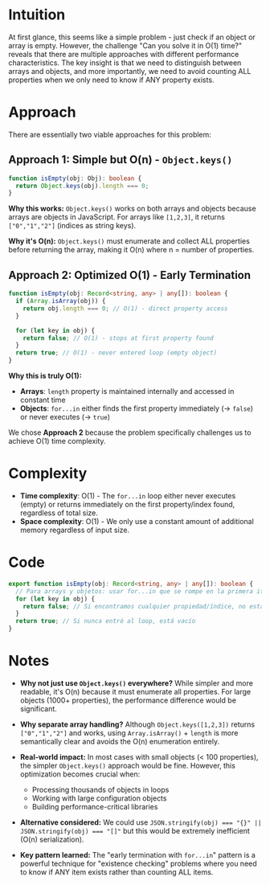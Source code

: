 # Intuition

At first glance, this seems like a simple problem - just check if an object or array is empty. However, the challenge "Can you solve it in O(1) time?" reveals that there are multiple approaches with different performance characteristics. The key insight is that we need to distinguish between arrays and objects, and more importantly, we need to avoid counting ALL properties when we only need to know if ANY property exists.

# Approach

There are essentially two viable approaches for this problem:

## Approach 1: Simple but O(n) - `Object.keys()`

```typescript
function isEmpty(obj: Obj): boolean {
  return Object.keys(obj).length === 0;
}
```

**Why this works:** `Object.keys()` works on both arrays and objects because arrays are objects in JavaScript. For arrays like `[1,2,3]`, it returns `["0","1","2"]` (indices as string keys).

**Why it's O(n):** `Object.keys()` must enumerate and collect ALL properties before returning the array, making it O(n) where n = number of properties.

## Approach 2: Optimized O(1) - Early Termination

```typescript
function isEmpty(obj: Record<string, any> | any[]): boolean {
  if (Array.isArray(obj)) {
    return obj.length === 0; // O(1) - direct property access
  }

  for (let key in obj) {
    return false; // O(1) - stops at first property found
  }
  return true; // O(1) - never entered loop (empty object)
}
```

**Why this is truly O(1):**

- **Arrays**: `length` property is maintained internally and accessed in constant time
- **Objects**: `for...in` either finds the first property immediately (→ `false`) or never executes (→ `true`)

We chose **Approach 2** because the problem specifically challenges us to achieve O(1) time complexity.

# Complexity

- **Time complexity**: O(1) - The `for...in` loop either never executes (empty) or returns immediately on the first property/index found, regardless of total size.
- **Space complexity**: O(1) - We only use a constant amount of additional memory regardless of input size.

# Code

```typescript
export function isEmpty(obj: Record<string, any> | any[]): boolean {
  // Para arrays y objetos: usar for...in que se rompe en la primera iteración (O(1) verdadero)
  for (let key in obj) {
    return false; // Si encontramos cualquier propiedad/índice, no está vacío
  }
  return true; // Si nunca entró al loop, está vacío
}
```

# Notes

- **Why not just use `Object.keys()` everywhere?** While simpler and more readable, it's O(n) because it must enumerate all properties. For large objects (1000+ properties), the performance difference would be significant.

- **Why separate array handling?** Although `Object.keys([1,2,3])` returns `["0","1","2"]` and works, using `Array.isArray()` + `length` is more semantically clear and avoids the O(n) enumeration entirely.

- **Real-world impact:** In most cases with small objects (< 100 properties), the simpler `Object.keys()` approach would be fine. However, this optimization becomes crucial when:

  - Processing thousands of objects in loops
  - Working with large configuration objects
  - Building performance-critical libraries

- **Alternative considered:** We could use `JSON.stringify(obj) === "{}" || JSON.stringify(obj) === "[]"` but this would be extremely inefficient (O(n) serialization).

- **Key pattern learned:** The "early termination with `for...in`" pattern is a powerful technique for "existence checking" problems where you need to know if ANY item exists rather than counting ALL items.
